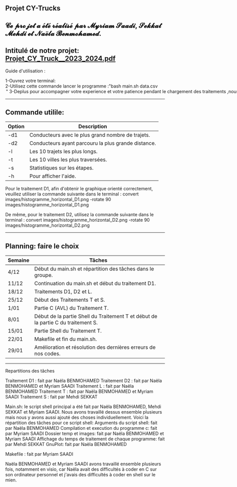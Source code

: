 
Projet CY-Trucks
----------------

𝓒𝓮 𝓹𝓻𝓸𝓳𝓮𝓽 𝓪 𝓮́𝓽𝓮́ 𝓻𝓮́𝓪𝓵𝓲𝓼𝓮́ 𝓹𝓪𝓻 𝓜𝔂𝓻𝓲𝓪𝓶 𝓢𝓪𝓪𝓭𝓲, 𝓢𝓮𝓴𝓴𝓪𝓽 𝓜𝓮𝓱𝓭𝓲 𝓮𝓽 𝓝𝓪𝓮̈𝓵𝓪 𝓑𝓮𝓷𝓶𝓸𝓱𝓪𝓶𝓮𝓭.
----------------------------------------------------------------------------------------------------------------------------------------------------------------------------------------------------------------
Intitulé de notre projet: [Projet_CY_Truck__2023_2024.pdf](https://github.com/Myri23/Projet-Info-3/files/14142567/Projet_CY_Truck__2023_2024.pdf)
-

Guide d'utilisation :        

1-Ouvrez votre terminal:                                                                                                                                                      
2-Utilisez cette commande lancer le programme :"bash main.sh data.csv <option>"                                                                                
3-Deplus pour accompagner votre experience et votre patience pendant le chargement des traitements ,nous vous invitons à ecouter cette musique:

--------------------------------------------------------------------------------------------------------------------------------------------------------------------------------------------------------
Commande utilile:
--

| Option | Description                                            |
|--------|--------------------------------------------------------|
| -d1    | Conducteurs avec le plus grand nombre de trajets.      |
| -d2    | Conducteurs ayant parcouru la plus grande distance.   |
| -l     | Les 10 trajets les plus longs.                        |
| -t     | Les 10 villes les plus traversées.                    |
| -s     | Statistiques sur les étapes.                          |
| -h     | Pour afficher l'aide.                                 |


Pour le traitement D1, afin d'obtenir le graphique orienté correctement, veuillez utiliser la commande suivante dans le terminal :  convert images/histogramme_horizontal_D1.png -rotate 90 images/histogramme_horizontal_D1.png


De même, pour le traitement D2, utilisez la commande suivante dans le terminal : convert images/histogramme_horizontal_D2.png -rotate 90 images/histogramme_horizontal_D2.png

----------------------------------------------------------------------------------------------------------------------------------------------------------------------------------------------------------------

Planning: faire le choix
--

| Semaine             | Tâches                                                                       |
|---------------------|------------------------------------------------------------------------------|
| 4/12                | Début du main.sh et répartition des tâches dans le groupe.                   |
| 11/12               | Continuation du main.sh et début du traitement D1.                           |
| 18/12               | Traitements D1, D2 et L.                                                    |
| 25/12               | Début des Traitements T et S.                                               |
| 1/01                | Partie C (AVL) du Traitement T.                                             |
| 8/01                | Début de la partie Shell du Traitement T et début de la partie C du traitement S. |
| 15/01               | Partie Shell du Traitement T.                                               |
| 22/01               | Makefile et fin du main.sh.                                                 |
| 29/01               | Amélioration et résolution des dernières erreurs de nos codes.               |


----------------------------------------------------------------------------------------------------------------------------------------------------------------------------------------------------------------







Repartitions des tâches

Traitement D1 : fait par Naëla BENMOHAMED
Traitement D2 : fait par Naëla BENMOHAMED et Myriam SAADI
Traitement L : fait par Naëla BENMOHAMED
Traitement T : fait par Naëla BENMOHAMED et Myriam SAADI
Traitement S : fait par Mehdi SEKKAT

Main.sh: le script shell principal a été fait par Naëla BENMOHAMED, Mehdi SEKKAT et Myriam SAADI. Nous avons travaillé dessus ensemble plusieurs mais nous y avons aussi ajouté des choses individuellement. Voici la répartition des tâches pour ce script shell:
Arguments du script shell: fait par Naëla BENMOHAMED
Compilation et execution du programme c: fait par Myriam SAADI
Dossier temp et images: fait par Naëla BENMOHAMED et Myriam SAADI
Affichage du temps de traitement de chaque programme: fait par Mehdi SEKKAT
GnuPlot: fait par Naëla BENMOHAMED

Makefile : fait par Myriam SAADI

Naëla BENMOHAMED et Myriam SAADI avons travaillé ensemble plusieurs fois, notamment en visio, car Naëla avait des difficultés à coder en C sur son ordinateur personnel et j'avais des difficultés à coder en shell sur le mien.

